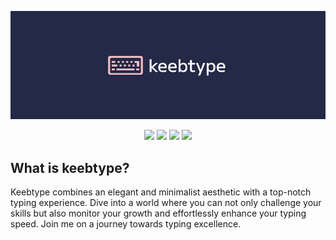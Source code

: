 <p align="center">
  <a href="https://keebtype.com/">
    <img src="https://github.com/nguyricky/keebtype/blob/main/src/assets/Banner.jpg" alt="KeebType Banner">
  </a>
</p>

<p align="center">
  <img src="https://img.shields.io/badge/react-%2320232a.svg?style=for-the-badge&logo=react&logoColor=%2361DAFB">
  <img src="https://img.shields.io/badge/tailwindcss-%2338B2AC.svg?style=for-the-badge&logo=tailwind-css&logoColor=white">
  <img src="https://img.shields.io/badge/vite-%23646CFF.svg?style=for-the-badge&logo=vite&logoColor=white">
  <img src="https://img.shields.io/badge/vercel-%23000000.svg?style=for-the-badge&logo=vercel&logoColor=white">
</p>

## What is keebtype?

Keebtype combines an elegant and minimalist aesthetic with a top-notch typing experience. Dive into a world where you can not only challenge your skills but also monitor your growth and effortlessly enhance your typing speed. Join me on a journey towards typing excellence.
